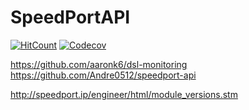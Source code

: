 # SpeedPortAPI

[![HitCount](https://hits.dwyl.com/codeshard/SpeedPortAPI.svg?style=flat&show=unique)](http://hits.dwyl.com/codeshard/SpeedPortAPI)
[![Codecov](https://codecov.io/github/codeshard/SpeedPortAPI/graph/badge.svg?token=5F2XYLN97Y)](https://codecov.io/github/codeshard/SpeedPortAPI)

https://github.com/aaronk6/dsl-monitoring
https://github.com/Andre0512/speedport-api

http://speedport.ip/engineer/html/module_versions.stm
